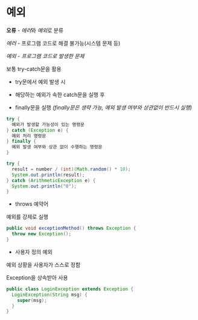 # 예외

**오류** - *에러*와 *예외*로 분류

*에러* - 프로그램 코드로 해결 불가능(시스템 문제 등)

*예외* - *프로그램 코드로 발생한 문제*

보통 try-catch문을 활용

- try문에서 예외 발생 시

- 해당하는 예외가 속한 catch문을 실행 후

- finally문을 실행 *(finally문은 생략 가능, 예외 발생 여부와 상관없이 반드시 실행)*
```java
try {
  예외가 발생할 가능성이 있는 명령문
} catch (Exception e) {
  예외 처리 명령문
} finally {
  예외 발생 여부와 상관 없이 수행하는 명령문
}

try {
  result = number / (int)(Math.random() * 10);
  System.out.println(result);
} catch (ArithmeticException e) {
  System.out.println("0");    
}
```
- throws 예약어

예외를 강제로 실행
```java
public void exceptionMethod() throws Exception {
  throw new Exception();
}
```
- 사용자 정의 예외

예외 상황을 사용자가 스스로 정함

Exception을 상속받아 사용
```java
public class LoginException extends Exception {
  LoginException(String msg) {
    super(msg);
  }
}
```
